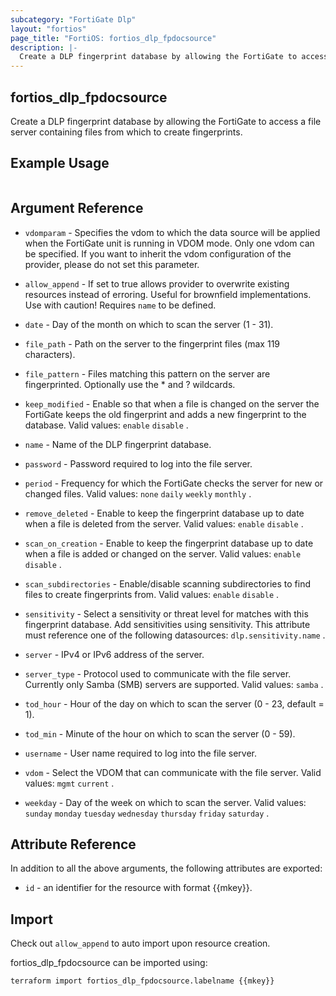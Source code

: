 ```yaml
---
subcategory: "FortiGate Dlp"
layout: "fortios"
page_title: "FortiOS: fortios_dlp_fpdocsource"
description: |-
  Create a DLP fingerprint database by allowing the FortiGate to access a file server containing files from which to create fingerprints.
---
```


## fortios_dlp_fpdocsource
Create a DLP fingerprint database by allowing the FortiGate to access a file server containing files from which to create fingerprints.

## Example Usage

```hcl

```

## Argument Reference
* `vdomparam` - Specifies the vdom to which the data source will be applied when the FortiGate unit is running in VDOM mode. Only one vdom can be specified. If you want to inherit the vdom configuration of the provider, please do not set this parameter.
* `allow_append` - If set to true allows provider to overwrite existing resources instead of erroring. Useful for brownfield implementations. Use with caution! Requires `name` to be defined.

* `date` - Day of the month on which to scan the server (1 - 31).
* `file_path` - Path on the server to the fingerprint files (max 119 characters).
* `file_pattern` - Files matching this pattern on the server are fingerprinted. Optionally use the * and ? wildcards.
* `keep_modified` - Enable so that when a file is changed on the server the FortiGate keeps the old fingerprint and adds a new fingerprint to the database. Valid values: `enable` `disable` .
* `name` - Name of the DLP fingerprint database.
* `password` - Password required to log into the file server.
* `period` - Frequency for which the FortiGate checks the server for new or changed files. Valid values: `none` `daily` `weekly` `monthly` .
* `remove_deleted` - Enable to keep the fingerprint database up to date when a file is deleted from the server. Valid values: `enable` `disable` .
* `scan_on_creation` - Enable to keep the fingerprint database up to date when a file is added or changed on the server. Valid values: `enable` `disable` .
* `scan_subdirectories` - Enable/disable scanning subdirectories to find files to create fingerprints from. Valid values: `enable` `disable` .
* `sensitivity` - Select a sensitivity or threat level for matches with this fingerprint database. Add sensitivities using sensitivity. This attribute must reference one of the following datasources: `dlp.sensitivity.name` .
* `server` - IPv4 or IPv6 address of the server.
* `server_type` - Protocol used to communicate with the file server. Currently only Samba (SMB) servers are supported. Valid values: `samba` .
* `tod_hour` - Hour of the day on which to scan the server (0 - 23, default = 1).
* `tod_min` - Minute of the hour on which to scan the server (0 - 59).
* `username` - User name required to log into the file server.
* `vdom` - Select the VDOM that can communicate with the file server. Valid values: `mgmt` `current` .
* `weekday` - Day of the week on which to scan the server. Valid values: `sunday` `monday` `tuesday` `wednesday` `thursday` `friday` `saturday` .

## Attribute Reference

In addition to all the above arguments, the following attributes are exported:
* `id` - an identifier for the resource with format {{mkey}}.

## Import

Check out `allow_append` to auto import upon resource creation.

fortios_dlp_fpdocsource can be imported using:
```sh
terraform import fortios_dlp_fpdocsource.labelname {{mkey}}
```
